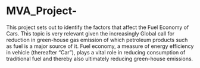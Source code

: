 # MVA_Project-
This project sets out to identify the factors that affect the Fuel Economy of Cars. This topic is very relevant given the increasingly Global call for reduction in green-house gas emission of which petroleum products such as fuel is a major source of it. Fuel economy, a measure of energy efficiency in vehicle (thereafter “Car”), plays a vital role in reducing consumption of traditional fuel and thereby also ultimately reducing green-house emissions.
